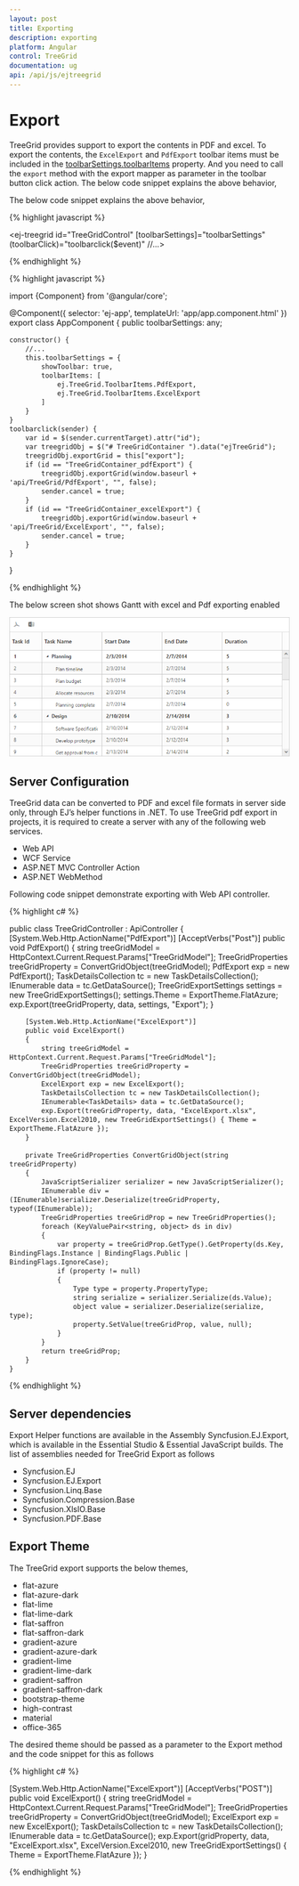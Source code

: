 ```yaml
---
layout: post
title: Exporting
description: exporting
platform: Angular
control: TreeGrid
documentation: ug
api: /api/js/ejtreegrid
---
```

# Export

TreeGrid provides support to export the contents in PDF and excel. To export the contents, the `ExcelExport` and `PdfExport` toolbar items must be included in the [toolbarSettings.toolbarItems](https://help.syncfusion.com/api/js/ejtreegrid#members:toolbarsettings-toolbaritems) property. And you need to call the `export` method with the export mapper as parameter in the toolbar button click action. 
The below code snippet explains the above behavior,

The below code snippet explains the above behavior,

{% highlight javascript %}

<ej-treegrid id="TreeGridControl" [toolbarSettings]="toolbarSettings" (toolbarClick)="toolbarclick($event)"
    //...>
</ej-treegrid>

{% endhighlight %}

{% highlight javascript %}

import {Component} from '@angular/core';

@Component({
    selector: 'ej-app',
    templateUrl: 'app/app.component.html'
})
export class AppComponent {
    public toolbarSettings: any;

    constructor() {
        //...
        this.toolbarSettings = {
            showToolbar: true,
            toolbarItems: [
                ej.TreeGrid.ToolbarItems.PdfExport,
                ej.TreeGrid.ToolbarItems.ExcelExport
            ]
        }
    }
    toolbarclick(sender) {
        var id = $(sender.currentTarget).attr("id");
        var treegridObj = $("# TreeGridContainer ").data("ejTreeGrid");
        treegridObj.exportGrid = this["export"];
        if (id == "TreeGridContainer_pdfExport") {
            treegridObj.exportGrid(window.baseurl + 'api/TreeGrid/PdfExport', "", false);
            sender.cancel = true;
        }
        if (id == "TreeGridContainer_excelExport") {
            treegridObj.exportGrid(window.baseurl + 'api/TreeGrid/ExcelExport', "", false);
            sender.cancel = true;
        }
    }
}

{% endhighlight %}

The below screen shot shows Gantt with excel and Pdf exporting enabled

![](Export_images/Export_img1.png)

## Server Configuration
TreeGrid data can be converted to PDF and excel file formats in server side only, through EJ’s helper functions in .NET. 
To use TreeGrid pdf export in projects, it is required to create a server with any of the following web services. 

* Web API
* WCF Service
* ASP.NET MVC Controller Action
* ASP.NET WebMethod

Following code snippet demonstrate exporting with Web API controller.

{% highlight c# %}

public class TreeGridController : ApiController
    {
        [System.Web.Http.ActionName("PdfExport")]
        [AcceptVerbs("Post")]
        public void PdfExport()
        {
            string treeGridModel = HttpContext.Current.Request.Params["TreeGridModel"];
            TreeGridProperties treeGridProperty = ConvertGridObject(treeGridModel);
            PdfExport exp = new PdfExport();
            TaskDetailsCollection tc = new TaskDetailsCollection();
            IEnumerable<TaskDetails> data = tc.GetDataSource();
            TreeGridExportSettings settings = new TreeGridExportSettings();
            settings.Theme = ExportTheme.FlatAzure;
            exp.Export(treeGridProperty, data, settings, "Export");
        }

        [System.Web.Http.ActionName("ExcelExport")]
        public void ExcelExport()
        {
            string treeGridModel = HttpContext.Current.Request.Params["TreeGridModel"];
            TreeGridProperties treeGridProperty = ConvertGridObject(treeGridModel);
            ExcelExport exp = new ExcelExport();
            TaskDetailsCollection tc = new TaskDetailsCollection();
            IEnumerable<TaskDetails> data = tc.GetDataSource();
            exp.Export(treeGridProperty, data, "ExcelExport.xlsx", ExcelVersion.Excel2010, new TreeGridExportSettings() { Theme = ExportTheme.FlatAzure });
        }

        private TreeGridProperties ConvertGridObject(string treeGridProperty)
        {
            JavaScriptSerializer serializer = new JavaScriptSerializer();
            IEnumerable div = (IEnumerable)serializer.Deserialize(treeGridProperty, typeof(IEnumerable));
            TreeGridProperties treeGridProp = new TreeGridProperties();
            foreach (KeyValuePair<string, object> ds in div)
            {
                var property = treeGridProp.GetType().GetProperty(ds.Key, BindingFlags.Instance | BindingFlags.Public | BindingFlags.IgnoreCase);
                if (property != null)
                {
                    Type type = property.PropertyType;
                    string serialize = serializer.Serialize(ds.Value);
                    object value = serializer.Deserialize(serialize, type);
                    property.SetValue(treeGridProp, value, null);
                }
            }
            return treeGridProp;
        }
    }

{% endhighlight %}


## Server dependencies
Export Helper functions are available in the Assembly Syncfusion.EJ.Export, which is available in the Essential Studio & Essential JavaScript builds. The list of assemblies needed for TreeGrid Export as follows

* Syncfusion.EJ
* Syncfusion.EJ.Export
* Syncfusion.Linq.Base
* Syncfusion.Compression.Base
* Syncfusion.XlsIO.Base
* Syncfusion.PDF.Base

## Export Theme
The TreeGrid export supports the below themes, 

* flat-azure
* flat-azure-dark
* flat-lime
* flat-lime-dark
* flat-saffron
* flat-saffron-dark
* gradient-azure
* gradient-azure-dark
* gradient-lime
* gradient-lime-dark
* gradient-saffron
* gradient-saffron-dark
* bootstrap-theme
* high-contrast
* material
* office-365

The desired theme should be passed as a parameter to the Export method and the code snippet for this as follows

{% highlight c# %}

[System.Web.Http.ActionName("ExcelExport")]
[AcceptVerbs("POST")]
public void ExcelExport()
{
  string treeGridModel = HttpContext.Current.Request.Params["TreeGridModel"];
  TreeGridProperties treeGridProperty = ConvertGridObject(treeGridModel);
  ExcelExport exp = new ExcelExport();
  TaskDetailsCollection tc = new TaskDetailsCollection();
  IEnumerable<TaskDetails> data = tc.GetDataSource();
  exp.Export(gridProperty, data, "ExcelExport.xlsx", ExcelVersion.Excel2010, new TreeGridExportSettings() { Theme = ExportTheme.FlatAzure });
} 

{% endhighlight %}